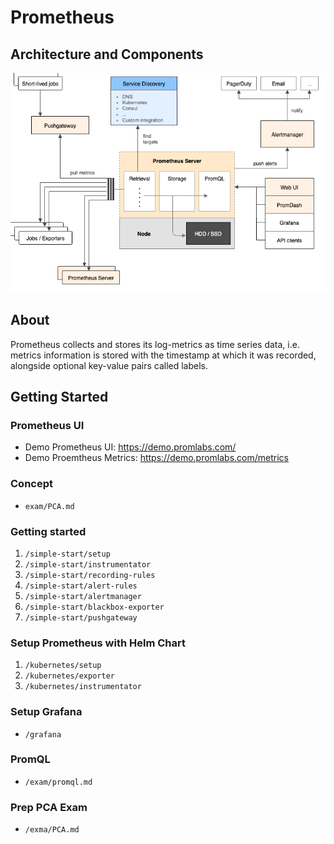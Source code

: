 # Prometheus

## Architecture and Components
![Screenshot](pics/architecture.png)

## About
Prometheus collects and stores its log-metrics as time series data, i.e. metrics information is stored with the timestamp at which it was recorded, alongside optional key-value pairs called labels.

## Getting Started

### Prometheus UI
- Demo Prometheus UI: https://demo.promlabs.com/
- Demo Proemtheus Metrics: https://demo.promlabs.com/metrics

### Concept 

- `exam/PCA.md`

### Getting started

1. `/simple-start/setup`
2. `/simple-start/instrumentator`
3. `/simple-start/recording-rules`
4. `/simple-start/alert-rules`
5. `/simple-start/alertmanager`
6. `/simple-start/blackbox-exporter`
7. `/simple-start/pushgateway`

### Setup Prometheus with Helm Chart

1. `/kubernetes/setup`
2. `/kubernetes/exporter`
3. `/kubernetes/instrumentator`

### Setup Grafana

- `/grafana`

### PromQL

- `/exam/promql.md`

### Prep PCA Exam

- `/exma/PCA.md`
